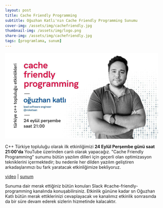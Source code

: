 ```yaml
---
layout: post
title: Cache Friendly Programming
subtitle: Oğuzhan Katlı'nın Cache Friendly Programming Sunumu
cover-img: /assets/img/cachefriendly.jpg
thumbnail-img: /assets/img/logo.png
share-img: /assets/img/cachefriendly.jpg
tags: [programlama, sunum]
---
```


![](../assets/img/cachefriendly.jpg)

C++ Türkiye topluluğu olarak ilk etkinliğimizi **24 Eylül Perşembe günü saat
21:00'da** YouTube üzerinden canlı olarak yapacağız. "Cache Friendly Programming"
sunumu bütün yazılım dilleri için geçerli olan optimizasyon tekniklerini
içermektedir; bu nedenle her dilden yazılım geliştiren arkadaşlarımızı bu fark
yaratacak etkinliğimize bekliyoruz.

[video](https://www.youtube.com/watch?v=g5PuceJKMak&ab_channel=TurkeyCpp) | [sunum](https://github.com/trcpp/Presentations/tree/master/Cache_Friendly_Programming)

Sunuma dair merak ettiğiniz bütün konuları Slack #cache-friendly-programming
kanalında konuşabilirsiniz. Etkinlik gününe kadar sn Oğuzhan Katlı bütün merak
ettiklerinizi cevaplayacak ve kanalımız etkinlik sonrasında da bir süre devam
ederek sizlerin hizmetinde kalacaktır.